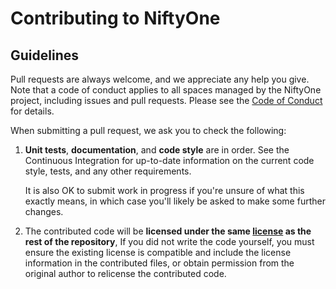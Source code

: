 # Contributing to NiftyOne

## Guidelines

Pull requests are always welcome, and we appreciate any help you give. Note
that a code of conduct applies to all spaces managed by the NiftyOne project,
including issues and pull requests. Please see the
[Code of Conduct](CODE_OF_CONDUCT.md) for details.

When submitting a pull request, we ask you to check the following:

1. **Unit tests**, **documentation**, and **code style** are in order.
   See the Continuous Integration for up-to-date information on the current
   code style, tests, and any other requirements.

   It is also OK to submit work in progress if you're unsure of what this
   exactly means, in which case you'll likely be asked to make some further
   changes.

2. The contributed code will be **licensed under the same [license](LICENSE) as
   the rest of the repository**, If you did not write the code yourself, you
   must ensure the existing license is compatible and include the license
   information in the contributed files, or obtain permission from the original
   author to relicense the contributed code.
